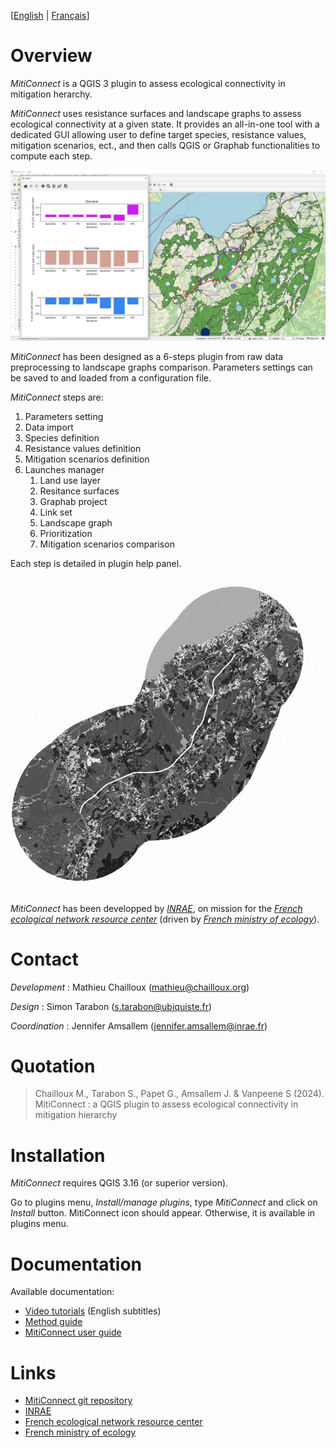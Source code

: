 
[[English](https://github.com/MathieuChailloux/MitiConnect/blob/main/README.md) | [Français](https://github.com/MathieuChailloux/MitiConnect/blob/main/docs/fr/README_fr.md)]

# Overview

*MitiConnect* is a QGIS 3 plugin to assess ecological connectivity in mitigation herarchy.

*MitiConnect* uses resistance surfaces and landscape graphs to assess ecological connectivity at a given state. It provides an all-in-one tool with a dedicated GUI allowing user to define target species, resistance values, mitigation scenarios, ect., and then calls QGIS or Graphab functionalities to compute each step.

![Compare](/docs/pictures/metricsCmp+Graph.png)

*MitiConnect* has been designed as a 6-steps plugin from raw data preprocessing to landscape graphs comparison.
Parameters settings can be saved to and loaded from a configuration file.

*MitiConnect* steps are:
 1. Parameters setting
 2. Data import
 3. Species definition
 4. Resistance values definition
 5. Mitigation scenarios definition
 6. Launches manager
    1. Land use layer
    2. Resitance surfaces
    3. Graphab project
	4. Link set
	5. Landscape graph
	6. Prioritization
	7. Mitigation scenarios comparison
    
Each step is detailed in plugin help panel.

![Compare](/docs/pictures/stepsGIF.gif)

*MitiConnect* has been developped by [*INRAE*](http://www.inrae.fr), 
on mission for the [*French ecological network resource center*](http://www.trameverteetbleue.fr/) 
(driven by [*French ministry of ecology*](hhttps://www.ecologie.gouv.fr/)).

# Contact

*Development* : Mathieu Chailloux (mathieu@chailloux.org)

*Design* : Simon Tarabon (s.tarabon@ubiquiste.fr)

*Coordination* : Jennifer Amsallem (jennifer.amsallem@inrae.fr)

# Quotation

> Chailloux M., Tarabon S., Papet G., Amsallem J. & Vanpeene S (2024). MitiConnect : a QGIS plugin to assess ecological connectivity in mitigation hierarchy

# Installation

*MitiConnect* requires QGIS 3.16 (or superior version).

Go to plugins menu, *Install/manage plugins*, type *MitiConnect* and click on *Install* button. MitiConnect icon should appear. Otherwise, it is available in plugins menu.

# Documentation

Available documentation:
 - [Video tutorials](https://www.youtube.com/playlist?list=PL0Wd1JAi6QuHdwALwwJqj5TcfNYvjRbcs) (English subtitles) 
 - [Method guide](https://github.com/MathieuChailloux/MitiConnect/blob/main/docs/en/MethodGuide_MitiConnect.pdf)
 - [MitiConnect user guide](https://github.com/MathieuChailloux/MitiConnect/blob/main/docs/en/MitiConnect_UserGuide.pdf)
 
    
# Links
 - [MitiConnect git repository](https://github.com/MathieuChailloux/MitiConnect)
 - [INRAE](http://www.inrae.fr)
 - [French ecological network resource center](http://www.trameverteetbleue.fr/)
 - [French ministry of ecology](https://www.ecologie.gouv.fr/)

